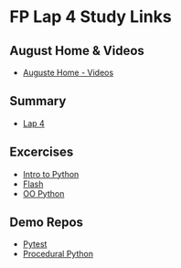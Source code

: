 FP Lap 4 Study Links
====================
## August Home & Videos
- [Auguste Home - Videos](https://github.com/orgs/getfutureproof/teams/auguste)
## Summary
- [Lap 4](https://github.com/getfutureproof/fp_guides_wiki/wiki/LAP-4)

## Excercises
- [Intro to Python](https://github.com/getfutureproof/fp_study_notes_intro_to_python)
- [Flash](https://github.com/getfutureproof/fp_study_notes_flask)
- [OO Python](https://github.com/getfutureproof/fp_study_notes_OO_python)

## Demo Repos
- [Pytest](https://github.com/getfutureproof/fp_study_notes_testing_with_pytest)
- [Procedural Python](https://github.com/getfutureproof/fp_study_notes_procedural_python)
